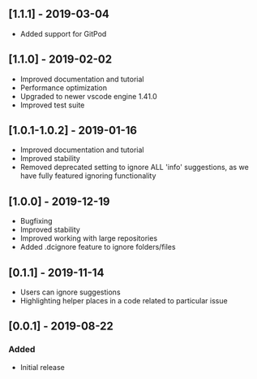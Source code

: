 ## [1.1.1] - 2019-03-04
- Added support for GitPod

## [1.1.0] - 2019-02-02
- Improved documentation and tutorial
- Performance optimization 
- Upgraded to newer vscode engine 1.41.0
- Improved test suite

## [1.0.1-1.0.2] - 2019-01-16
- Improved documentation and tutorial
- Improved stability
- Removed deprecated setting to ignore ALL 'info' suggestions, as we have fully featured ignoring functionality

## [1.0.0] - 2019-12-19
- Bugfixing
- Improved stability
- Improved working with large repositories
- Added .dcignore feature to ignore folders/files

## [0.1.1] - 2019-11-14
- Users can ignore suggestions
- Highlighting helper places in a code related to particular issue

## [0.0.1] - 2019-08-22
### Added
- Initial release
